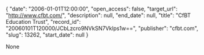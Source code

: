 {
  "date": "2006-01-01T12:00:00", 
  "open_access": false, 
  "target_url": "http://www.cfbt.com/", 
  "description": null, 
  "end_date": null, 
  "title": "CfBT Education Trust", 
  "record_id": "20060101T120000/JCbLzcro9NVkSN7Vklps1w==", 
  "publisher": "cfbt.com", 
  "slug": 13262, 
  "start_date": null
}

None